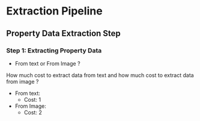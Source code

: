 
# Extraction Pipeline 

## Property Data Extraction Step

### Step 1: Extracting Property Data

- From text or From Image ?

How much cost to extract data from text and how much cost to extract data from image ?

- From text: 
    - Cost: 1
- From Image:
    - Cost: 2



